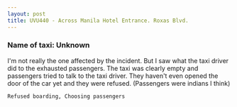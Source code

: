 ```yaml
---
layout: post
title: UVU440 - Across Manila Hotel Entrance. Roxas Blvd.
---
```


### Name of taxi: Unknown

I'm not really the one affected by the incident. But I saw what the taxi driver did to the exhausted passengers. The taxi was clearly empty and passengers tried to talk to the taxi driver. They haven't even opened the door of the car yet and they were refused. (Passengers were indians I think) 

```Refused boarding, Choosing passengers```
